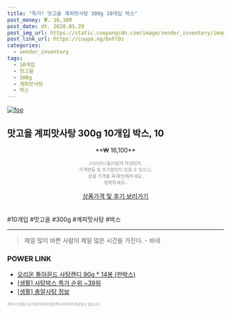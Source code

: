 ```yaml
--- 
title: "특가! 맛고을 계피맛사탕 300g 10개입 박스" 
post_money: ₩. 16,100 
post_date: dt. 2020.01.29 
post_img_url: https://static.coupangcdn.com/image/vendor_inventory/images/2019/03/22/20/8/2388c84b-5b1a-4d85-8860-d5e7c2f66e9b.jpg 
post_link_url: https://coupa.ng/bnFrDz 
categories: 
  - vendor_inventory 
tags: 
  - 10개입 
  - 맛고을 
  - 300g 
  - 계피맛사탕 
  - 박스 
--- 
```

[![foo](https://static.coupangcdn.com/image/vendor_inventory/images/2019/03/22/20/8/2388c84b-5b1a-4d85-8860-d5e7c2f66e9b.jpg)](https://coupa.ng/bnFrDz) 

## 맛고을 계피맛사탕 300g 10개입 박스, 10 
<p style="text-align: center;">**₩ 16,100**</p> 
<p style="text-align: center;"><span style="color: #898c8f; font-family: Georgia,Times,serif; font-size: 0.75em;">2020년01월29일에 작성되어, <br>가격변동 및 추가할인이 있을 수 있으니,<br> 상품 가격을 꼭!확인해주세요.<br>행복하세요~</span> 
</p>	 
<div markdown="0" style="text-align: center;"><a href="https://coupa.ng/bnFrDz" class="btn btn--success">상품가격 및 후기 보러가기</a></div> 
<br><br> 
  #10개입 #맛고을 #300g #계피맛사탕 #박스 
<hr> 

> 제일 많이 바쁜 사람이 제일 많은 시간을 가진다. - 비네 


### POWER LINK

* <a href="https://blog.naver.com/fasyy4321/221790756573" target="_blank">오리온 통아몬드 사탕캔디 90g * 14봉 (한박스)</a>
* <a href="https://blog.naver.com/sakai111/221788444592" target="_blank"> [생활] 사탕박스 특가 순위 ~39위</a>
* <a href="https://blog.naver.com/sakai111/221757681963" target="_blank"> [생활] 총알사탕 정보 </a>

<span style="color: #898c8f; font-family: Georgia,Times,serif; font-size: 0.55em;">파트너스활동으로 작성자에게 일정액의 커미션이 제공될수 있습니다.</span> 
